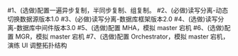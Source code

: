 #1、(选做)配置一遍异步复制，半同步复制、组复制。 
#2、(必做)读写分离-动态切换数据源版本1.0 
#3、(必做)读写分离-数据库框架版本2.0 
#4、(选做)读写分离-数据库中间件版本3.0
#5、(选做)配置 MHA，模拟 master 宕机
#6、(选做)配置 MGR，模拟 master 宕机
#7、(选做)配置 Orchestrator，模拟 master 宕机，演练 UI 调整拓扑结构